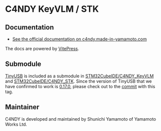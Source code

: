 # C4NDY KeyVLM / STK

## Documentation
- [See the official documentation on c4ndy.made-in-yamamoto.com](https://c4ndy.made-in-yamamoto.com)

The docs are powered by [VitePress](https://vitepress.dev/). 

## Submodule
[TinyUSB](https://github.com/hathach/tinyusb) is included as a submodule in [STM32CubeIDE/C4NDY_KeyVLM](https://github.com/yamamo2shun1/C4NDY/tree/main/STM32CubeIDE/C4NDY_KeyVLM) and [STM32CubeIDE/C4NDY_STK](https://github.com/yamamo2shun1/C4NDY/tree/main/STM32CubeIDE/C4NDY_STK). Since the version of TinyUSB that we have confirmed to work is [0.17.0](https://github.com/hathach/tinyusb/releases/tag/0.17.0), please check out to the [commit](https://github.com/hathach/tinyusb/commit/5217cee5de4cd555018da90f9f1bcc87fb1c1d3a) with this tag.

## Maintainer
C4NDY is developed and maintained by Shunichi Yamamoto of Yamamoto Works Ltd.



